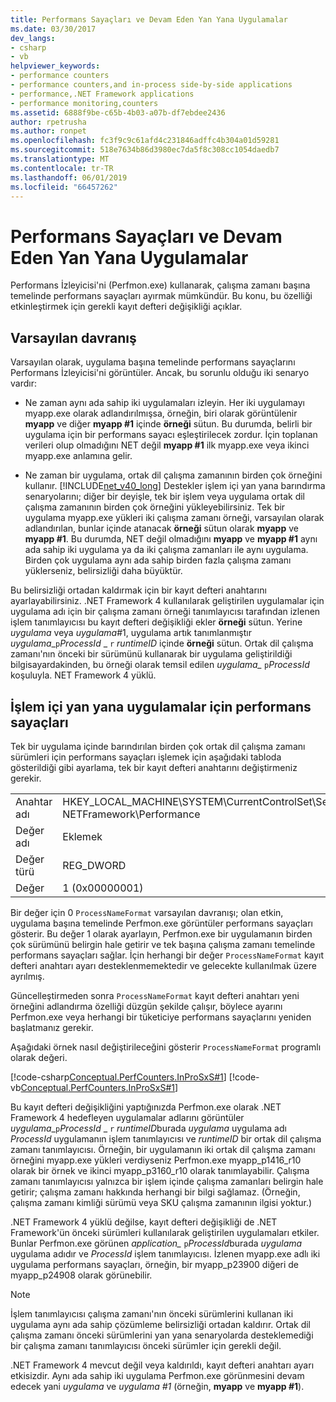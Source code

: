 ```yaml
---
title: Performans Sayaçları ve Devam Eden Yan Yana Uygulamalar
ms.date: 03/30/2017
dev_langs:
- csharp
- vb
helpviewer_keywords:
- performance counters
- performance counters,and in-process side-by-side applications
- performance,.NET Framework applications
- performance monitoring,counters
ms.assetid: 6888f9be-c65b-4b03-a07b-df7ebdee2436
author: rpetrusha
ms.author: ronpet
ms.openlocfilehash: fc3f9c9c61afd4c231846adffc4b304a01d59281
ms.sourcegitcommit: 518e7634b86d3980ec7da5f8c308cc1054daedb7
ms.translationtype: MT
ms.contentlocale: tr-TR
ms.lasthandoff: 06/01/2019
ms.locfileid: "66457262"
---
```

# <a name="performance-counters-and-in-process-side-by-side-applications"></a>Performans Sayaçları ve Devam Eden Yan Yana Uygulamalar
Performans İzleyicisi'ni (Perfmon.exe) kullanarak, çalışma zamanı başına temelinde performans sayaçları ayırmak mümkündür. Bu konu, bu özelliği etkinleştirmek için gerekli kayıt defteri değişikliği açıklar.  
  
## <a name="the-default-behavior"></a>Varsayılan davranış  
 Varsayılan olarak, uygulama başına temelinde performans sayaçlarını Performans İzleyicisi'ni görüntüler. Ancak, bu sorunlu olduğu iki senaryo vardır:  
  
- Ne zaman aynı ada sahip iki uygulamaları izleyin. Her iki uygulamayı myapp.exe olarak adlandırılmışsa, örneğin, biri olarak görüntülenir **myapp** ve diğer **myapp #1** içinde **örneği** sütun. Bu durumda, belirli bir uygulama için bir performans sayacı eşleştirilecek zordur. İçin toplanan verileri olup olmadığını NET değil **myapp #1** ilk myapp.exe veya ikinci myapp.exe anlamına gelir.  
  
- Ne zaman bir uygulama, ortak dil çalışma zamanının birden çok örneğini kullanır. [!INCLUDE[net_v40_long](../../../includes/net-v40-long-md.md)] Destekler işlem içi yan yana barındırma senaryolarını; diğer bir deyişle, tek bir işlem veya uygulama ortak dil çalışma zamanının birden çok örneğini yükleyebilirsiniz. Tek bir uygulama myapp.exe yükleri iki çalışma zamanı örneği, varsayılan olarak adlandırılan, bunlar içinde atanacak **örneği** sütun olarak **myapp** ve **myapp #1**. Bu durumda, NET değil olmadığını **myapp** ve **myapp #1** aynı ada sahip iki uygulama ya da iki çalışma zamanları ile aynı uygulama. Birden çok uygulama aynı ada sahip birden fazla çalışma zamanı yüklerseniz, belirsizliği daha büyüktür.  
  
 Bu belirsizliği ortadan kaldırmak için bir kayıt defteri anahtarını ayarlayabilirsiniz. .NET Framework 4 kullanılarak geliştirilen uygulamalar için uygulama adı için bir çalışma zamanı örneği tanımlayıcısı tarafından izlenen işlem tanımlayıcısı bu kayıt defteri değişikliği ekler **örneği** sütun. Yerine *uygulama* veya *uygulama*#1, uygulama artık tanımlanmıştır *uygulama*_`p`*ProcessId* \_ `r` *runtimeID* içinde **örneği** sütun. Ortak dil çalışma zamanı'nın önceki bir sürümünü kullanarak bir uygulama geliştirildiği bilgisayardakinden, bu örneği olarak temsil edilen *uygulama\_* `p`*ProcessId* koşuluyla. NET Framework 4 yüklü.  
  
## <a name="performance-counters-for-in-process-side-by-side-applications"></a>İşlem içi yan yana uygulamalar için performans sayaçları  
 Tek bir uygulama içinde barındırılan birden çok ortak dil çalışma zamanı sürümleri için performans sayaçları işlemek için aşağıdaki tabloda gösterildiği gibi ayarlama, tek bir kayıt defteri anahtarını değiştirmeniz gerekir.  
  
|||  
|-|-|  
|Anahtar adı|HKEY_LOCAL_MACHINE\SYSTEM\CurrentControlSet\Services\\. NETFramework\Performance|  
|Değer adı|Eklemek|  
|Değer türü|REG_DWORD|  
|Değer|1 (0x00000001)|  
  
 Bir değer için 0 `ProcessNameFormat` varsayılan davranışı; olan etkin, uygulama başına temelinde Perfmon.exe görüntüler performans sayaçları gösterir. Bu değer 1 olarak ayarlayın, Perfmon.exe bir uygulamanın birden çok sürümünü belirgin hale getirir ve tek başına çalışma zamanı temelinde performans sayaçları sağlar. İçin herhangi bir değer `ProcessNameFormat` kayıt defteri anahtarı ayarı desteklenmemektedir ve gelecekte kullanılmak üzere ayrılmış.  
  
 Güncelleştirmeden sonra `ProcessNameFormat` kayıt defteri anahtarı yeni örneğini adlandırma özelliği düzgün şekilde çalışır, böylece ayarını Perfmon.exe veya herhangi bir tüketiciye performans sayaçlarını yeniden başlatmanız gerekir.  
  
 Aşağıdaki örnek nasıl değiştirileceğini gösterir `ProcessNameFormat` programlı olarak değeri.  
  
 [!code-csharp[Conceptual.PerfCounters.InProSxS#1](../../../samples/snippets/csharp/VS_Snippets_CLR/conceptual.perfcounters.inprosxs/cs/regsetting1.cs#1)]
 [!code-vb[Conceptual.PerfCounters.InProSxS#1](../../../samples/snippets/visualbasic/VS_Snippets_CLR/conceptual.perfcounters.inprosxs/vb/regsetting1.vb#1)]  
  
 Bu kayıt defteri değişikliğini yaptığınızda Perfmon.exe olarak .NET Framework 4 hedefleyen uygulamalar adlarını görüntüler *uygulama*_`p`*ProcessId* \_ `r` *runtimeID*burada *uygulama* uygulama adı *ProcessId* uygulamanın işlem tanımlayıcısı ve  *runtimeID* bir ortak dil çalışma zamanı tanımlayıcısı. Örneğin, bir uygulamanın iki ortak dil çalışma zamanı örneğini myapp.exe yükleri verdiyseniz Perfmon.exe myapp_p1416_r10 olarak bir örnek ve ikinci myapp_p3160_r10 olarak tanımlayabilir. Çalışma zamanı tanımlayıcısı yalnızca bir işlem içinde çalışma zamanları belirgin hale getirir; çalışma zamanı hakkında herhangi bir bilgi sağlamaz. (Örneğin, çalışma zamanı kimliği sürümü veya SKU çalışma zamanının ilgisi yoktur.)  
  
 .NET Framework 4 yüklü değilse, kayıt defteri değişikliği de .NET Framework'ün önceki sürümleri kullanılarak geliştirilen uygulamaları etkiler. Bunlar Perfmon.exe görünen *application_* `p`*ProcessId*burada *uygulama* uygulama adıdır ve *ProcessId* işlem tanımlayıcısı. İzlenen myapp.exe adlı iki uygulama performans sayaçları, örneğin, bir myapp_p23900 diğeri de myapp_p24908 olarak görünebilir.  
  
> [!NOTE]
>  İşlem tanımlayıcısı çalışma zamanı'nın önceki sürümlerini kullanan iki uygulama aynı ada sahip çözümleme belirsizliği ortadan kaldırır. Ortak dil çalışma zamanı önceki sürümlerini yan yana senaryolarda desteklemediği bir çalışma zamanı tanımlayıcısı önceki sürümler için gerekli değil.  
  
 .NET Framework 4 mevcut değil veya kaldırıldı, kayıt defteri anahtarı ayarı etkisizdir. Aynı ada sahip iki uygulama Perfmon.exe görünmesini devam edecek yani *uygulama* ve *uygulama #1* (örneğin, **myapp** ve **myapp #1**).
